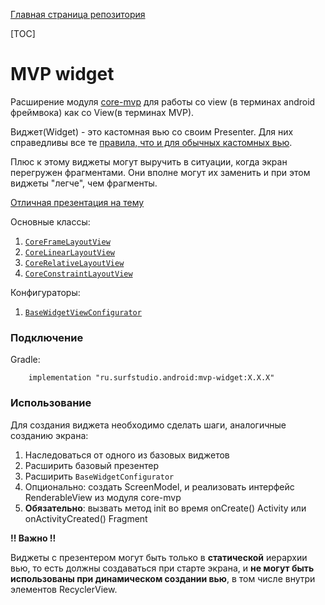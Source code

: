 [Главная страница репозитория](../docs/main.md)

[TOC]

# MVP widget

Расширение модуля [core-mvp](../core-mvp) для работы со view
(в терминах android фреймвока) как со View(в терминах MVP).

Виджет(Widget) - это кастомная вью со своим Presenter. Для них справедливы
все те [правила, что и для обычных кастомных вью][custom].

Плюс к этому виджеты могут выручить в ситуации, когда экран перегружен
фрагментами. Они вполне могут их заменить и при этом виджеты "легче",
чем фрагменты.

[Отличная презентация на тему][pres]

Основные классы:

1. [`CoreFrameLayoutView`][frame]
2. [`CoreLinearLayoutView`][linear]
3. [`CoreRelativeLayoutView`][relative]
4. [`CoreConstraintLayoutView`][contraint]

Конфигураторы:

1. [`BaseWidgetViewConfigurator`][conf]

### Подключение

Gradle:
```
    implementation "ru.surfstudio.android:mvp-widget:X.X.X"
```

### Использование

Для создания виджета необходимо сделать шаги, аналогичные созданию экрана:

1. Наследоваться от одного из базовых виджетов
1. Расширить базовый презентер
1. Расширить `BaseWidgetConfigurator`
1. Опционально: создать ScreenModel, и реализовать интерфейс RenderableView из модуля core-mvp
1. **Обязательно**: вызвать метод init во время onCreate() Activity или onActivityCreated() Fragment

**!! Важно !!**

Виджеты с презентером могут быть только в **статической** иерархии вью,
то есть должны создаваться при старте экрана, и **не могут быть использованы при
динамическом создании вью**, в том числе внутри элементов RecyclerView.

[custom]: ../docs/ui/custom_views.md
[frame]: src/main/java/ru/surfstudio/android/mvp/widget/view/CoreFrameLayoutView.java
[linear]: src/main/java/ru/surfstudio/android/mvp/widget/view/CoreLinearLayoutView.java
[relative]: src/main/java/ru/surfstudio/android/mvp/widget/view/CoreRelativeLayoutView.java
[contraint]: src/main/java/ru/surfstudio/android/mvp/widget/view/CoreConstraintLayoutView.java
[conf]: src/main/java/ru/surfstudio/android/mvp/widget/configurator/BaseWidgetViewConfigurator.java
[pres]: https://docs.google.com/presentation/d/184of9d-fYnNXu9IHegDddK9lT5i7KU4II-rgijKQIh4/edit#slide=id.p